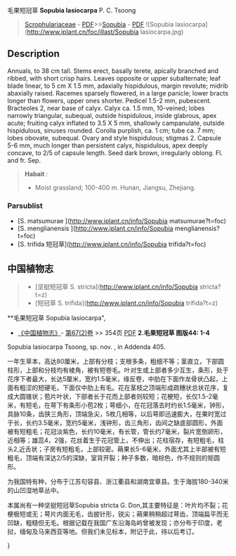 毛果短冠草 **Sopubia lasiocarpa** P. C. Tsoong

> [Scrophulariaceae](http://www.iplant.cn/info/Scrophulariaceae?t=foc) - [PDF](http://www.iplant.cn/foc/pdf/Scrophulariaceae.pdf)>>[Sopubia](http://www.iplant.cn/info/Sopubia?t=foc) - [PDF](http://www.iplant.cn/foc/pdf/Sopubia.pdf)
![Sopubia lasiocarpa](http://www.iplant.cn/foc/illast/Sopubia lasiocarpa.jpg)

## Description

Annuals, to 38 cm tall. Stems erect, basally terete, apically branched and ribbed, with short crisp hairs. Leaves opposite or upper subalternate; leaf blade linear, to 5 cm X 1.5 mm, adaxially hispidulous, margin revolute; midrib abaxially raised. Racemes sparsely flowered, in a large panicle; lower bracts longer than flowers, upper ones shorter. Pedicel 1.5-2 mm, pubescent. Bracteoles 2, near base of calyx. Calyx ca. 1.5 mm, 10-veined; lobes narrowly triangular, subequal, outside hispidulous, inside glabrous, apex acute; fruiting calyx inflated to 3.5 X 5 mm, shallowly campanulate, outside hispidulous, sinuses rounded. Corolla purplish, ca. 1 cm; tube ca. 7 mm; lobes obovate, subequal. Ovary and style hispidulous; stigmas 2. Capsule 5-6 mm, much longer than persistent calyx, hispidulous, apex deeply concave, to 2/5 of capsule length. Seed dark brown, irregularly oblong. Fl. and fr. Sep.


> **Habait** : 
>* Moist grassland; 100-400 m. Hunan, Jiangsu, Zhejiang.



### Parsublist

* [S.  matsumurae  ](http://www.iplant.cn/info/Sopubia matsumurae?t=foc)
* [S.  menglianensis  ](http://www.iplant.cn/info/Sopubia menglianensis?t=foc)
* [S.  trifida  短冠草](http://www.iplant.cn/info/Sopubia trifida?t=foc)

## 中国植物志

> * [坚挺短冠草  S.  stricta](http://www.iplant.cn/info/Sopubia stricta?t=z)
> * [短冠草  S.  trifida](http://www.iplant.cn/info/Sopubia trifida?t=z)


**毛果短冠草 Sopubia lasiocarpa",


* [《中国植物志》](http://www.iplant.cn/frps)- [第67(2)卷](http://www.iplant.cn/frps/vol/67(2)) >> 354页 [PDF](http://www.iplant.cn/frps/pdf/67(2)/354a.pdf)
**2.毛果短冠草 图版44: 1-4**

Sopubia lasiocarpa Tsoong, sp. nov. , in Addenda 405.

一年生草本，高达80厘米，上部有分枝；支根多条，粗细不等；茎直立，下部圆柱形，上部和分枝均有棱角，被有短卷毛。叶对生或上部者多少互生，条形，处于花序下者最大，长达5厘米，宽约1.5毫米，缘反卷，中肋在下面作龙骨状凸起，上面有粗涩的短硬毛，下面仅中肋上有毛。花在茎枝之顶端形成疏穗状总状花序，复成大圆锥状；苞片叶状，下部者长于花而上部者则较短；花梗短，长仅1.5-2毫米，有短毛，在萼下有条形小苞2枚；萼细小，在花冠落去时约长1.5毫米，钟形，具脉10条，齿狭三角形，顶端急尖，5枚几相等，以后萼即迅速膨大，在果时宽过于长，长约3.5毫米，宽约5毫米，浅钟形，齿三角形，齿间之缺底部圆形，外面被有短粗毛；花冠淡紫色，长约10毫米，有长管，管长约7毫米，裂片宽倒卵形，近相等；雄蕊4，2强，花丝着生于花冠管上，不伸出；花柱宿存，有短粗毛，柱头2,近舌状；子房有短粗毛，上部较密。蒴果长5-6毫米，外面尤其上半部被有短粗毛，顶端有深达2/5的深缺，室背开裂；种子多数，暗棕色，作不规则的矩圆形。

为我国特有种，分布于江苏句容县、浙江衢县和湖南宜章县。生于海拔180-340米的山凹湿地草丛中。

本属尚有一种坚挺短冠草Sopubia stricta G. Don,其主要特征是：叶片均不裂；花梗极短或无；萼片内面无毛，齿披针形，锐尖；蒴果稍稍超过萼齿，顶端扁平而无凹缺，粗糙但无毛。根据记载在我国广东沿海岛屿曾被发现；亦分布于印度，老挝，缅甸及马来西亚等地。但我们未见标本，附记于此，待以后考订。



}